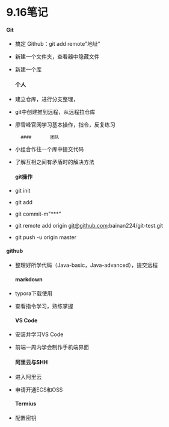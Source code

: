 # 9.16笔记

####      Git

* 搞定 Github：git add remote"地址"

* 新建一个文件夹，查看器中隐藏文件

* 新建一个库

  #### 个人

* 建立仓库，进行分支整理，

* git中创建推到远程，从远程拉仓库

* 廖雪峰官网学习基本操作，指令，反复练习

        ####       团队

* 小组合作往一个库中提交代码

* 了解互相之间有矛盾时的解决方法

  #### git操作

* git init
* git add
* git commit-m"***"
* git remote add origin git@github.com:bainan224/git-test.git
* git push -u origin master

####       github

* 整理好所学代码（Java-basic，Java-advanced），提交远程

  #### markdown

* typora下载使用

* 查看指令学习，熟练掌握

  #### VS Code

* 安装并学习VS Code

* 前端一周内学会制作手机端界面

  #### 阿里云与SHH

* 进入阿里云

* 申请开通ECS和OSS

  #### Termius

* 配置密钥